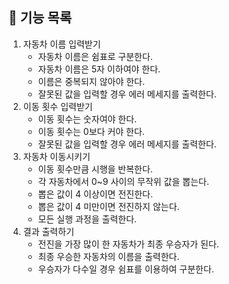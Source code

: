 ## 📝 기능 목록

1. 자동차 이름 입력받기
   - 자동차 이름은 쉼표로 구분한다.
   - 자동차 이름은 5자 이하여야 한다.
   - 이름은 중복되지 않아야 한다.
   - 잘못된 값을 입력할 경우 에러 메세지를 출력한다.
2. 이동 횟수 입력받기
   - 이동 횟수는 숫자여야 한다.
   - 이동 횟수는 0보다 커야 한다.
   - 잘못된 값을 입력할 경우 에러 메세지를 출력한다.
3. 자동차 이동시키기
   - 이동 횟수만큼 시행을 반복한다.
   - 각 자동차에서 0~9 사이의 무작위 값을 뽑는다.
   - 뽑은 값이 4 이상이면 전진한다.
   - 뽑은 값이 4 미만이면 전진하지 않는다.
   - 모든 실행 과정을 출력한다.
4. 결과 출력하기
   - 전진을 가장 많이 한 자동차가 최종 우승자가 된다.
   - 최종 우승한 자동차의 이름을 출력한다.
   - 우승자가 다수일 경우 쉼표를 이용하여 구분한다.
